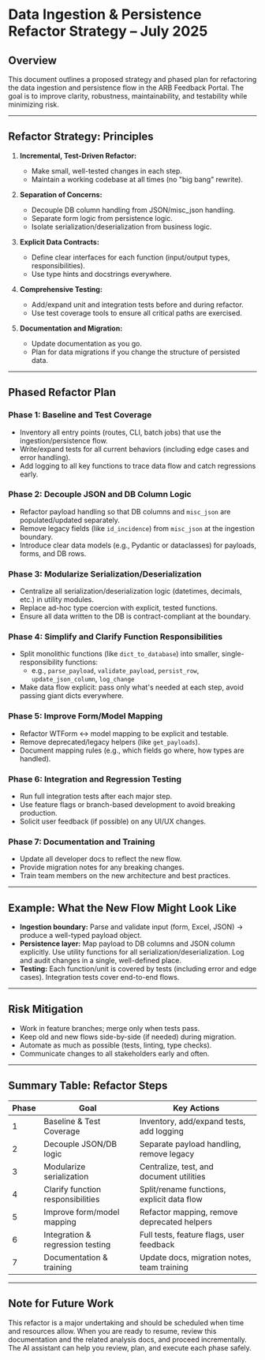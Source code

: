 # Data Ingestion & Persistence Refactor Strategy – July 2025

## Overview
This document outlines a proposed strategy and phased plan for refactoring the data ingestion and persistence flow in the ARB Feedback Portal. The goal is to improve clarity, robustness, maintainability, and testability while minimizing risk.

---

## Refactor Strategy: Principles

1. **Incremental, Test-Driven Refactor:**
   - Make small, well-tested changes in each step.
   - Maintain a working codebase at all times (no "big bang" rewrite).

2. **Separation of Concerns:**
   - Decouple DB column handling from JSON/misc_json handling.
   - Separate form logic from persistence logic.
   - Isolate serialization/deserialization from business logic.

3. **Explicit Data Contracts:**
   - Define clear interfaces for each function (input/output types, responsibilities).
   - Use type hints and docstrings everywhere.

4. **Comprehensive Testing:**
   - Add/expand unit and integration tests before and during refactor.
   - Use test coverage tools to ensure all critical paths are exercised.

5. **Documentation and Migration:**
   - Update documentation as you go.
   - Plan for data migrations if you change the structure of persisted data.

---

## Phased Refactor Plan

### Phase 1: Baseline and Test Coverage
- Inventory all entry points (routes, CLI, batch jobs) that use the ingestion/persistence flow.
- Write/expand tests for all current behaviors (including edge cases and error handling).
- Add logging to all key functions to trace data flow and catch regressions early.

### Phase 2: Decouple JSON and DB Column Logic
- Refactor payload handling so that DB columns and `misc_json` are populated/updated separately.
- Remove legacy fields (like `id_incidence`) from `misc_json` at the ingestion boundary.
- Introduce clear data models (e.g., Pydantic or dataclasses) for payloads, forms, and DB rows.

### Phase 3: Modularize Serialization/Deserialization
- Centralize all serialization/deserialization logic (datetimes, decimals, etc.) in utility modules.
- Replace ad-hoc type coercion with explicit, tested functions.
- Ensure all data written to the DB is contract-compliant at the boundary.

### Phase 4: Simplify and Clarify Function Responsibilities
- Split monolithic functions (like `dict_to_database`) into smaller, single-responsibility functions:
  - e.g., `parse_payload`, `validate_payload`, `persist_row`, `update_json_column`, `log_change`
- Make data flow explicit: pass only what's needed at each step, avoid passing giant dicts everywhere.

### Phase 5: Improve Form/Model Mapping
- Refactor WTForm <-> model mapping to be explicit and testable.
- Remove deprecated/legacy helpers (like `get_payloads`).
- Document mapping rules (e.g., which fields go where, how types are handled).

### Phase 6: Integration and Regression Testing
- Run full integration tests after each major step.
- Use feature flags or branch-based development to avoid breaking production.
- Solicit user feedback (if possible) on any UI/UX changes.

### Phase 7: Documentation and Training
- Update all developer docs to reflect the new flow.
- Provide migration notes for any breaking changes.
- Train team members on the new architecture and best practices.

---

## Example: What the New Flow Might Look Like
- **Ingestion boundary:** Parse and validate input (form, Excel, JSON) → produce a well-typed payload object.
- **Persistence layer:** Map payload to DB columns and JSON column explicitly. Use utility functions for all serialization/deserialization. Log and audit changes in a single, well-defined place.
- **Testing:** Each function/unit is covered by tests (including error and edge cases). Integration tests cover end-to-end flows.

---

## Risk Mitigation
- Work in feature branches; merge only when tests pass.
- Keep old and new flows side-by-side (if needed) during migration.
- Automate as much as possible (tests, linting, type checks).
- Communicate changes to all stakeholders early and often.

---

## Summary Table: Refactor Steps

| Phase   | Goal                                 | Key Actions                                  |
|---------|--------------------------------------|----------------------------------------------|
| 1       | Baseline & Test Coverage             | Inventory, add/expand tests, add logging     |
| 2       | Decouple JSON/DB logic               | Separate payload handling, remove legacy     |
| 3       | Modularize serialization             | Centralize, test, and document utilities     |
| 4       | Clarify function responsibilities    | Split/rename functions, explicit data flow   |
| 5       | Improve form/model mapping           | Refactor mapping, remove deprecated helpers  |
| 6       | Integration & regression testing     | Full tests, feature flags, user feedback     |
| 7       | Documentation & training             | Update docs, migration notes, team training  |

---

## Note for Future Work
This refactor is a major undertaking and should be scheduled when time and resources allow. When you are ready to resume, review this documentation and the related analysis docs, and proceed incrementally. The AI assistant can help you review, plan, and execute each phase safely. 
